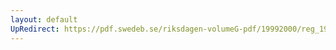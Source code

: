```yaml
---
layout: default
UpRedirect: https://pdf.swedeb.se/riksdagen-volumeG-pdf/19992000/reg_19992000/reg_19992000_0134.pdf
---
```

